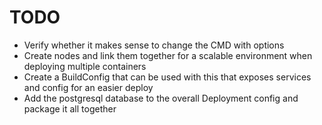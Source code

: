 
# TODO

- Verify whether it makes sense to change the CMD with options
- Create nodes and link them together for a scalable environment when deploying multiple containers
- Create a BuildConfig that can be used with this that exposes services and config for an easier deploy
- Add the postgresql database to the overall Deployment config and package it all together
